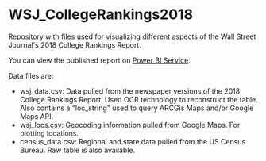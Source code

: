 # WSJ_CollegeRankings2018
Repository with files used for visualizing different aspects of the Wall Street Journal's 2018 College Rankings Report.  

You can view the published report on [Power BI Service](https://app.powerbi.com/view?r=eyJrIjoiYWM3MmYzODktNmMwNi00NjQ3LWFlY2QtY2I3MWMxN2JiY2NkIiwidCI6ImJhNWE3ZjM5LWUzYmUtNGFiMy1iNDUwLTY3ZmE4MGZhZWNhZCIsImMiOjN9).

Data files are:
- wsj_data.csv: Data pulled from the newspaper versions of the 2018 College Rankings Report. Used OCR technology to reconstruct the table. Also contains a "loc_string" used to query ARCGis Maps and/or Google Maps API.
- wsj_locs.csv: Geocoding information pulled from Google Maps. For plotting locations.
- census_data.csv: Regional and state data pulled from the US Census Bureau. Raw table is also available.
